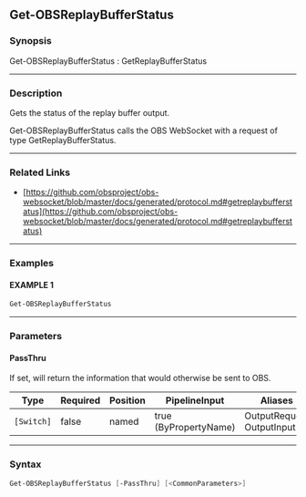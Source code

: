 Get-OBSReplayBufferStatus
-------------------------




### Synopsis
Get-OBSReplayBufferStatus : GetReplayBufferStatus



---


### Description

Gets the status of the replay buffer output.


Get-OBSReplayBufferStatus calls the OBS WebSocket with a request of type GetReplayBufferStatus.



---


### Related Links
* [https://github.com/obsproject/obs-websocket/blob/master/docs/generated/protocol.md#getreplaybufferstatus](https://github.com/obsproject/obs-websocket/blob/master/docs/generated/protocol.md#getreplaybufferstatus)





---


### Examples
#### EXAMPLE 1
```PowerShell
Get-OBSReplayBufferStatus
```



---


### Parameters
#### **PassThru**

If set, will return the information that would otherwise be sent to OBS.






|Type      |Required|Position|PipelineInput        |Aliases                      |
|----------|--------|--------|---------------------|-----------------------------|
|`[Switch]`|false   |named   |true (ByPropertyName)|OutputRequest<br/>OutputInput|





---


### Syntax
```PowerShell
Get-OBSReplayBufferStatus [-PassThru] [<CommonParameters>]
```
